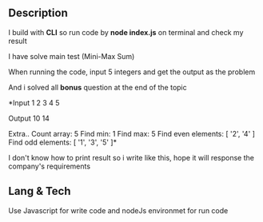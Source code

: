 ## Description
I build with **CLI** so run code by **node index.js** on terminal and check my result

I have solve main test (Mini-Max Sum)

When running the code, input 5 integers and get the output as the problem

And i solved all **bonus** question at the end of the topic

*Input
1 2 3 4 5

Output
10 14

Extra..
Count array:  5
Find min:  1
Find max:  5
Find even elements:  [ '2', '4' ]
Find odd elements:  [ '1', '3', '5' ]*

I don't know how to print result so i write like this, 
hope it will response the company's requirements

## Lang & Tech
Use Javascript for write code and nodeJs environmet for run code

